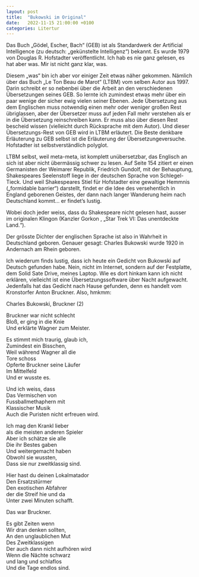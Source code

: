 ```yaml
---
layout: post
title:  "Bukowski im Original"
date:   2022-11-15 21:00:00 +0100
categories: Litertur
---
```

Das Buch „Gödel, Escher, Bach“ (GEB) ist als Standardwerk der Artificial Intelligence (zu deutsch: „gekünstelte Intelligenz“) bekannt. Es wurde 1979 von Douglas R. Hofstadter veröffentlicht. Ich hab es nie ganz gelesen, es hat aber was. Mir ist nicht ganz klar, was.

Diesem „was“ bin ich aber vor einiger Zeit etwas näher gekommen. Nämlich über das Buch „Le Ton Beau de Marot“ (LTBM) vom selben Autor aus 1997. Darin schreibt er so nebenbei über die Arbeit an den verschiedenen Übersetzungen seines GEB. So lernte ich zumindest etwas mehr über ein paar wenige der sicher ewig vielen seiner Ebenen. Jede Übersetzung aus dem Englischen muss notwendig einen mehr oder weniger großen Rest übriglassen, aber der Übersetzer muss auf jeden Fall mehr verstehen als er in die Übersetzung reinschreiben kann. Er muss also über diesen Rest bescheid wissen (vielleicht durch Rücksprache mit dem Autor). Und dieser Übersetzungs-Rest von GEB wird in LTBM erläutert. Die Beste denkbare Erläuterung zu GEB selbst ist die Erläuterung der Übersetzungeversuche. Hofstadter ist selbstverständlich polyglot.

LTBM selbst, weil meta-meta, ist komplett unübersetzbar, das Englisch an sich ist aber nicht übermässig schwer zu lesen. Auf Seite 154 zitiert er einen Germanisten der Weimarer Republik, Friedrich Gundolf, mit der Behauptung, Shakespeares Seelenstoff liege in der deutschen Sprache von Schlegel-Tieck. Und weil Shakespeares Stiel für Hofstadter eine gewaltige Hemmnis („formidable barrier“) darstellt, findet er die Idee des versehentlich in England geborenen Geistes, der dann nach langer Wanderung heim nach Deutschland kommt… er findet’s lustig.

Wobei doch jeder weiss, dass du Shakespeare nicht gelesen hast, ausser im originalen Klingon (Kanzler Gorkon , „Star Trek VI: Das unentdeckte Land.“).

Der grösste Dichter der englischen Sprache ist also in Wahrheit in Deutschland geboren. Genauer gesagt: Charles Bukowski wurde 1920 in Andernach am Rhein geboren.

Ich wiederum finds lustig, dass ich heute ein Gedicht von Bukowski auf Deutsch gefunden habe. Nein, nicht im Internet, sondern auf der Festplatte, dem Solid Sate Drive, meines Laptop. Wie es dort hinkam kann ich nicht erklären, vielleicht ist eine Übersetzungssoftware über Nacht aufgewacht. Jedenfalls hat das Gedicht nach Hause gefunden, denn es handelt vom Kronstorfer Anton Bruckner. Also, hmkmm:

Charles Bukowski, Bruckner (2)

Bruckner war nicht schlecht  
Bloß, er ging in die Knie  
Und erklärte Wagner zum Meister.

Es stimmt mich traurig, glaub ich,  
Zumindest ein Bisschen,  
Weil während Wagner all die  
Tore schoss  
Opferte Bruckner seine Läufer  
Im Mittelfeld  
Und er wusste es.

Und ich weiss, dass  
Das Vermischen von  
Fussballmethaphern mit  
Klassischer Musik  
Auch die Puristen nicht erfreuen wird.

Ich mag den Krankl lieber  
als die meisten anderen Spieler  
Aber ich schätze sie alle  
Die ihr Bestes gaben  
Und weitergemacht haben  
Obwohl sie wussten,  
Dass sie nur zweitklassig sind.

Hier hast du deinen Lokalmatador  
Den Ersatzstürmer  
Den exotischen Abfahrer  
der die Streif hie und da  
Unter zwei Minuten schafft.

Das war Bruckner.  

Es gibt Zeiten wenn  
Wir dran denken sollten,  
An den unglaublichen Mut  
Des Zweitklassigen  
Der auch dann nicht aufhören wird  
Wenn die Nächte schwarz  
und lang und schlaflos  
Und die Tage endlos sind.
